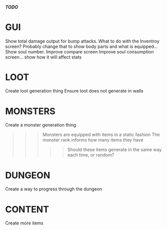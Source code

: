 ##### TODO ######

# GUI

Show total damage output for bump attacks.
What to do with the Inventroy screen? Probably change that to show body parts and what is equipped...
Show soul number.
Improve compare screen
Improve soul consumption screen... show how it will affect stats

# LOOT

Create loot generation thing
Ensure loot does not generate in walls

# MONSTERS

Create a monster generation thing
>>> Monsters are equipped with items in a static fashion
>>> The monster rank informs how many items they have
>>>>> Should these items generate in the same way each time, or random?

# DUNGEON

Create a way to progress through the dungeon


# CONTENT

Create more items